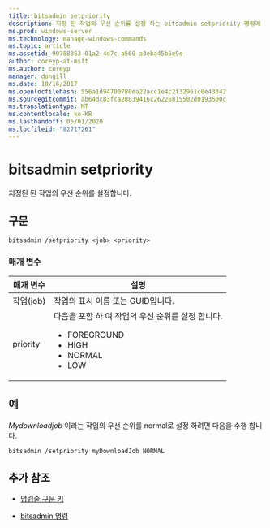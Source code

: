 ```yaml
---
title: bitsadmin setpriority
description: 지정 된 작업의 우선 순위를 설정 하는 bitsadmin setpriority 명령에 대 한 참조 항목입니다.
ms.prod: windows-server
ms.technology: manage-windows-commands
ms.topic: article
ms.assetid: 90788363-01a2-4d7c-a560-a3eba45b5e9e
author: coreyp-at-msft
ms.author: coreyp
manager: dongill
ms.date: 10/16/2017
ms.openlocfilehash: 556a1d94700780ea22acc1e4c2f32961c0e43342
ms.sourcegitcommit: ab64dc83fca28039416c26226815502d0193500c
ms.translationtype: MT
ms.contentlocale: ko-KR
ms.lasthandoff: 05/01/2020
ms.locfileid: "82717261"
---
```

# <a name="bitsadmin-setpriority"></a>bitsadmin setpriority

지정된 된 작업의 우선 순위를 설정합니다.

## <a name="syntax"></a>구문

```
bitsadmin /setpriority <job> <priority>
```

### <a name="parameters"></a>매개 변수

| 매개 변수 | 설명 |
| --------- | ----------- |
| 작업(job) | 작업의 표시 이름 또는 GUID입니다. |
| priority | 다음을 포함 하 여 작업의 우선 순위를 설정 합니다.<ul><li>FOREGROUND</li><li>HIGH</li><li>NORMAL</li><li>LOW</li></ul> |

## <a name="examples"></a>예

*Mydownloadjob* 이라는 작업의 우선 순위를 normal로 설정 하려면 다음을 수행 합니다.

```
bitsadmin /setpriority myDownloadJob NORMAL
```

## <a name="additional-references"></a>추가 참조

- [명령줄 구문 키](command-line-syntax-key.md)

- [bitsadmin 명령](bitsadmin.md)
